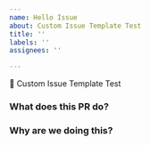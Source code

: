 ```yaml
---    
name: Hello Issue
about: Custom Issue Template Test
title: ''
labels: ''
assignees: ''

---
```


👋 Custom Issue Template Test

### What does this PR do?

### Why are we doing this?
